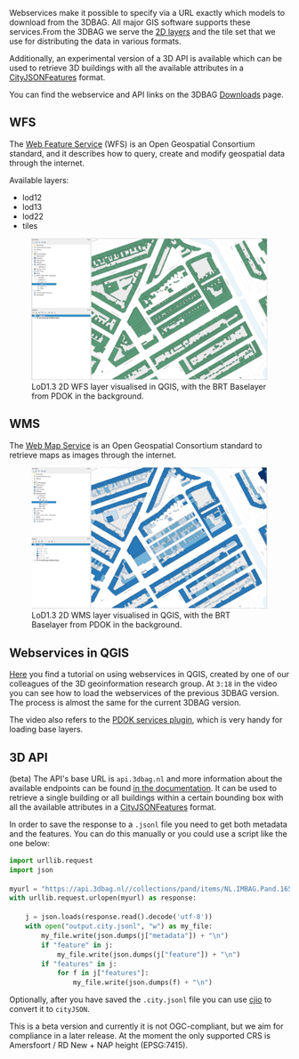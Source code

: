 Webservices make it possible to specify via a URL exactly which models to download from the 3DBAG. All major GIS software supports these services.From the 3DBAG we serve the [2D layers](../schema/layers.md#data-layers) and the tile set that we use for distributing the data in various formats. 

Additionally, an experimental version of a 3D API is available which can be used to retrieve 3D buildings with all the available attributes in a [CityJSONFeatures](https://www.cityjson.org/specs/2.0.0/#text-sequences-and-streaming-with-cityjsonfeature) format.

You can find the webservice and API links on the 3DBAG [Downloads](https://3dbag.nl/en/download) page.

## WFS

The [Web Feature Service](https://www.ogc.org/standards/wfs) (WFS) is an Open Geospatial Consortium standard, and it describes how to query, create and modify geospatial data through the internet.

Available layers:

- lod12
- lod13
- lod22
- tiles

<figure>
  <a href="../../../images_common/wfs.png">
    <img src="../../../images_common/wfs.png" width="600" />
  </a>
  <figcaption>LoD1.3 2D WFS layer visualised in QGIS, with the BRT Baselayer from PDOK in the background.</figcaption>
</figure>

## WMS

The [Web Map Service](https://www.ogc.org/standards/wms) is an Open Geospatial Consortium standard to retrieve maps as images through the internet.

<figure>
  <a href="../../../images_common/wms.png">
    <img src="../../../images_common/wms.png" width="600" />
  </a>
  <figcaption>LoD1.3 2D WMS layer visualised in QGIS, with the BRT Baselayer from PDOK in the background.</figcaption>
</figure>

## Webservices in QGIS

[Here](https://www.youtube.com/watch?v=dWTGOm3Emw4&list=PL4POqt8zsiXFJEEF88f6uAnfuOQSAoG6l) you find a tutorial on using webservices in QGIS, created by one of our colleagues of the 3D geoinformation research group. At `3:18` in the video you can see how to load the webservices of the previous 3DBAG version. The process is almost the same for the current 3DBAG version.

The video also refers to the [PDOK services plugin](https://plugins.qgis.org/plugins/pdokservicesplugin/), which is very handy for loading base layers.


## 3D API 
(beta)
The API's base URL is  `api.3dbag.nl` and more information about the available endpoints can be found [in the documentation](https://api.3dbag.nl/api.html). It can be used to retrieve a single building or all buildings within a certain bounding box with all the available attributes in a [CityJSONFeatures](https://www.cityjson.org/specs/2.0.0/#text-sequences-and-streaming-with-cityjsonfeature) format. 

In order to save the response to a `.jsonl` file you need to get both metadata and the features. You can do this manually or you could use a script like the one below:

```python
import urllib.request
import json

myurl = "https://api.3dbag.nl//collections/pand/items/NL.IMBAG.Pand.1655100000500568"
with urllib.request.urlopen(myurl) as response:

    j = json.loads(response.read().decode('utf-8'))
    with open("output.city.jsonl", "w") as my_file:
        my_file.write(json.dumps(j["metadata"]) + "\n")
        if "feature" in j:
            my_file.write(json.dumps(j["feature"]) + "\n")
        if "features" in j:
            for f in j["features"]:
                my_file.write(json.dumps(f) + "\n")
```

Optionally, after you have saved the `.city.jsonl` file you can use [cjio](https://github.com/cityjson/cjio) to convert it to `cityJSON`.

This is a beta version and currently it is not OGC-compliant, but we aim for compliance in a later release. At the moment the only supported CRS is Amersfoort / RD New + NAP height (EPSG:7415).

